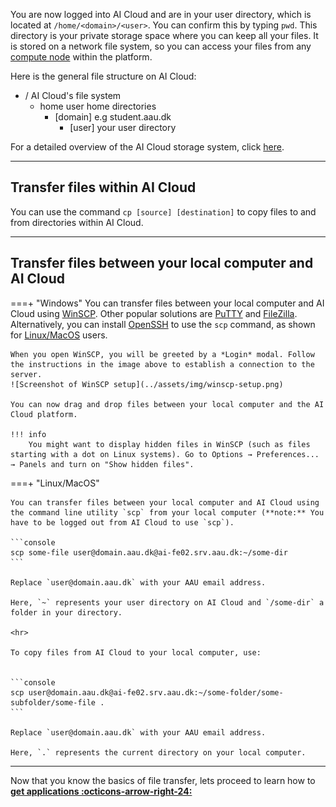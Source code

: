 You are now logged into AI Cloud and are in your user directory, which is located at `/home/<domain>/<user>`. You can confirm this by typing `pwd`. This directory is your private storage space where you can keep all your files. It is stored on a network file system, so you can access your files from any [compute node](../help-and-resources/glossery.md#compute-nodes) within the platform.

Here is the general file structure on AI Cloud:

<div class="tree">
	<ul>
	<li><i class="fa fa-folder-open"></i> / <span>AI Cloud's file system</span>
		<ul>
		<li><i class="fa fa-folder-open"></i> home <span>user home directories</span>
			<ul>
			<li><i class="fa fa-folder-open"></i> [domain] <span>e.g student.aau.dk</span>
				<ul>
				<li><i class="fa fa-folder"></i> [user] <span>your user directory </span>
				</li>
				</ul>
			</li>
			</ul>
		</li>
		</ul>
	</li>
	</ul>
</div>

For a detailed overview of the AI Cloud storage system, click [here](../system-overview/storage.md).

<hr>

## Transfer files within AI Cloud
You can use the command `cp [source] [destination]` to copy files to and from directories within AI Cloud. 

<hr>

## Transfer files between your local computer and AI Cloud

===+ "Windows"
	You can transfer files between your local computer and AI Cloud using [WinSCP](https://winscp.net/eng/download.php). Other popular solutions are [PuTTY](https://www.putty.org/) and [FileZilla](https://filezilla-project.org/). Alternatively, you can install [OpenSSH](https://learn.microsoft.com/en-us/windows-server/administration/openssh/openssh_install_firstuse?tabs=gui) to use the `scp` command, as shown for [Linux/MacOS](#__tabbed_1_2) users.

	When you open WinSCP, you will be greeted by a *Login* modal. Follow the instructions in the image above to establish a connection to the server.
	![Screenshot of WinSCP setup](../assets/img/winscp-setup.png)
		
	You can now drag and drop files between your local computer and the AI Cloud platform.

	!!! info
		You might want to display hidden files in WinSCP (such as files starting with a dot on Linux systems). Go to Options → Preferences... → Panels and turn on "Show hidden files".

===+ "Linux/MacOS"

	You can transfer files between your local computer and AI Cloud using the command line utility `scp` from your local computer (**note:** You have to be logged out from AI Cloud to use `scp`).

	```console
	scp some-file user@domain.aau.dk@ai-fe02.srv.aau.dk:~/some-dir
	```

	Replace `user@domain.aau.dk` with your AAU email address.
	
	Here, `~` represents your user directory on AI Cloud and `/some-dir` a folder in your directory. 

	<hr>

	To copy files from AI Cloud to your local computer, use:


	```console
	scp user@domain.aau.dk@ai-fe02.srv.aau.dk:~/some-folder/some-subfolder/some-file .
	```

	Replace `user@domain.aau.dk` with your AAU email address.

	Here, `.` represents the current directory on your local computer.


<hr>

Now that you know the basics of file transfer, lets proceed to learn how to [**get applications :octicons-arrow-right-24:**](getting-applications.md)